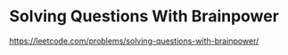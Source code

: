# Solving Questions With Brainpower
https://leetcode.com/problems/solving-questions-with-brainpower/
